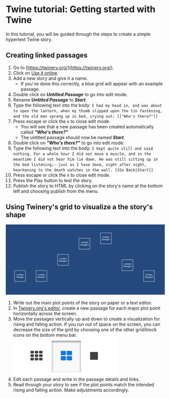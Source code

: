 # Twine tutorial: Getting started with Twine

In this tutorial, you will be guided through the steps to create a simple hypertext Twine story.

## Creating linked passages

1. Go to [https://twinery.org/](https://twinery.org/).
2. Click on [Use it online](https://twinery.org/2/).
3. Add a new story and give it a name.
   * If you've done this correctly, a blue grid will appear with an example passage.
4. Double click on _**Untitled Passage**_ to go into edit mode.
5. Rename _**Untitled Passage**_ to _**Start**_.
6. Type the following text into the body: `I had my head in, and was about to open the lantern, when my thumb slipped upon the tin fastening, and the old man sprang up in bed, crying out: [["Who's there?"]]`
7. Press escape or click the x to close edit mode.
   * You will see that a new passage has been created automatically called _**"Who's there?"**_
   * The untitled passage should now be named _**Start**_.
8. Double click on _**"Who's there?"**_ to go into edit mode.
9. Type the following text into the body: `I kept quite still and said nothing. For a whole hour I did not move a muscle, and in the meantime I did not hear him lie down. He was still sitting up in the bed listening;--just as I have done, night after night, hearkening to the death watches in the wall. [[Go Back|Start]]`
10. Press escape or click the x to close edit mode.
11. Press the Play button to test the story.
12. Publish the story to HTML by clicking on the story's name at the bottom left and choosing publish from the menu.

## Using Twinery's grid to visualize a the story's shape

![Twinery grid plot arc](twinery-grid-plot.png)

1. Write out the main plot points of the story on paper or a text editor.
2. In [Twinery.org's editor](https://twinery.org), create a new passage for each major plot point horizontally across the screen.
3. Move the passages vertically up and down to create a visualization for rising and falling action. If you run out of space on the screen, you can decrease the size of the grid by choosing one of the other grid/block icons on the bottom menu bar.  
   ![twine grid buttons](twinery-btns.png)  
4. Edit each passage and write in the passage details and links.
5. Read through your story to see if the plot points match the intended rising and falling action. Make adjustments accordingly.



